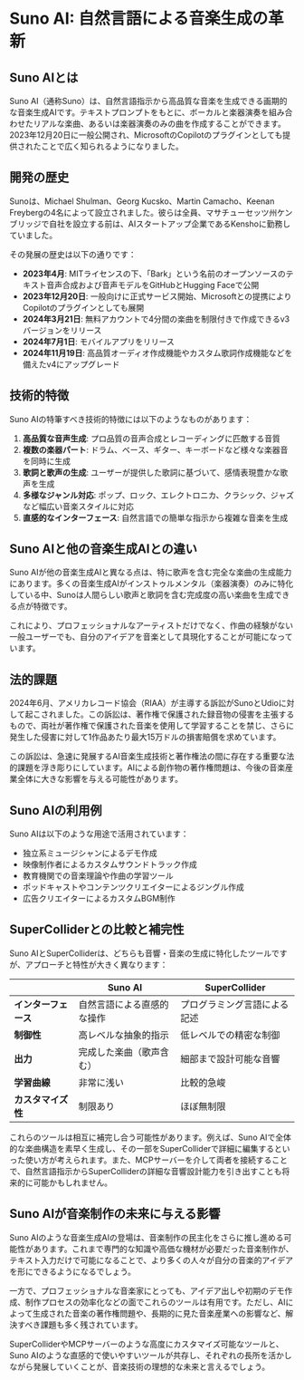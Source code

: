 # Suno AI: 自然言語による音楽生成の革新

## Suno AIとは

Suno AI（通称Suno）は、自然言語指示から高品質な音楽を生成できる画期的な音楽生成AIです。テキストプロンプトをもとに、ボーカルと楽器演奏を組み合わせたリアルな楽曲、あるいは楽器演奏のみの曲を作成することができます。2023年12月20日に一般公開され、MicrosoftのCopilotのプラグインとしても提供されたことで広く知られるようになりました。

## 開発の歴史

Sunoは、Michael Shulman、Georg Kucsko、Martin Camacho、Keenan Freybergの4名によって設立されました。彼らは全員、マサチューセッツ州ケンブリッジで自社を設立する前は、AIスタートアップ企業であるKenshoに勤務していました。

その発展の歴史は以下の通りです：

- **2023年4月**: MITライセンスの下、「Bark」という名前のオープンソースのテキスト音声合成および音声モデルをGitHubとHugging Faceで公開
- **2023年12月20日**: 一般向けに正式サービス開始、Microsoftとの提携によりCopilotのプラグインとしても展開
- **2024年3月21日**: 無料アカウントで4分間の楽曲を制限付きで作成できるv3バージョンをリリース
- **2024年7月1日**: モバイルアプリをリリース
- **2024年11月19日**: 高品質オーディオ作成機能やカスタム歌詞作成機能などを備えたv4にアップグレード

## 技術的特徴

Suno AIの特筆すべき技術的特徴には以下のようなものがあります：

1. **高品質な音声生成**: プロ品質の音声合成とレコーディングに匹敵する音質
2. **複数の楽器パート**: ドラム、ベース、ギター、キーボードなど様々な楽器音を同時に生成
3. **歌詞と歌声の生成**: ユーザーが提供した歌詞に基づいて、感情表現豊かな歌声を生成
4. **多様なジャンル対応**: ポップ、ロック、エレクトロニカ、クラシック、ジャズなど幅広い音楽スタイルに対応
5. **直感的なインターフェース**: 自然言語での簡単な指示から複雑な音楽を生成

## Suno AIと他の音楽生成AIとの違い

Suno AIが他の音楽生成AIと異なる点は、特に歌声を含む完全な楽曲の生成能力にあります。多くの音楽生成AIがインストゥルメンタル（楽器演奏）のみに特化している中、Sunoは人間らしい歌声と歌詞を含む完成度の高い楽曲を生成できる点が特徴です。

これにより、プロフェッショナルなアーティストだけでなく、作曲の経験がない一般ユーザーでも、自分のアイデアを音楽として具現化することが可能になっています。

## 法的課題

2024年6月、アメリカレコード協会（RIAA）が主導する訴訟がSunoとUdioに対して起こされました。この訴訟は、著作権で保護された録音物の侵害を主張するもので、両社が著作権で保護された音楽を使用して学習することを禁じ、さらに発生した侵害に対して1作品あたり最大15万ドルの損害賠償を求めています。

この訴訟は、急速に発展するAI音楽生成技術と著作権法の間に存在する重要な法的課題を浮き彫りにしています。AIによる創作物の著作権問題は、今後の音楽産業全体に大きな影響を与える可能性があります。

## Suno AIの利用例

Suno AIは以下のような用途で活用されています：

- 独立系ミュージシャンによるデモ作成
- 映像制作者によるカスタムサウンドトラック作成
- 教育機関での音楽理論や作曲の学習ツール
- ポッドキャストやコンテンツクリエイターによるジングル作成
- 広告クリエイターによるカスタムBGM制作

## SuperColliderとの比較と補完性

Suno AIとSuperColliderは、どちらも音響・音楽の生成に特化したツールですが、アプローチと特性が大きく異なります：

|  | Suno AI | SuperCollider |
|--|---------|---------------|
| **インターフェース** | 自然言語による直感的な操作 | プログラミング言語による記述 |
| **制御性** | 高レベルな抽象的指示 | 低レベルでの精密な制御 |
| **出力** | 完成した楽曲（歌声含む） | 細部まで設計可能な音響 |
| **学習曲線** | 非常に浅い | 比較的急峻 |
| **カスタマイズ性** | 制限あり | ほぼ無制限 |

これらのツールは相互に補完し合う可能性があります。例えば、Suno AIで全体的な楽曲構造を素早く生成し、その一部をSuperColliderで詳細に編集するといった使い方が考えられます。また、MCPサーバーを介して両者を接続することで、自然言語指示からSuperColliderの詳細な音響設計能力を引き出すことも将来的に可能かもしれません。

## Suno AIが音楽制作の未来に与える影響

Suno AIのような音楽生成AIの登場は、音楽制作の民主化をさらに推し進める可能性があります。これまで専門的な知識や高価な機材が必要だった音楽制作が、テキスト入力だけで可能になることで、より多くの人々が自分の音楽的アイデアを形にできるようになるでしょう。

一方で、プロフェッショナルな音楽家にとっても、アイデア出しや初期のデモ作成、制作プロセスの効率化などの面でこれらのツールは有用です。ただし、AIによって生成された音楽の著作権問題や、長期的に見た音楽産業への影響など、解決すべき課題も多く残されています。

SuperColliderやMCPサーバーのような高度にカスタマイズ可能なツールと、Suno AIのような直感的で使いやすいツールが共存し、それぞれの長所を活かしながら発展していくことが、音楽技術の理想的な未来と言えるでしょう。